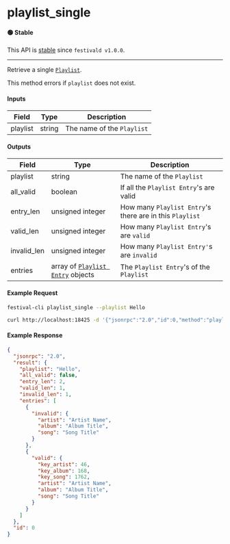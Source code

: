 # playlist_single

#### 🟢 Stable
This API is [stable](/api-stability/marker.md) since `festivald v1.0.0`.

---

Retrieve a single [`Playlist`](/common-objects/playlist.md).

This method errors if `playlist` does not exist.

#### Inputs
| Field    | Type   | Description |
|----------|--------|-------------|
| playlist | string | The name of the `Playlist`

#### Outputs
| Field       | Type                                                             | Description |
|-------------|------------------------------------------------------------------|-------------|
| playlist    | string                                                           | The name of the `Playlist`
| all_valid   | boolean                                                          | If all the `Playlist Entry`'s are valid
| entry_len   | unsigned integer                                                 | How many `Playlist Entry`'s there are in this `Playlist`
| valid_len   | unsigned integer                                                 | How many `Playlist Entry`'s are `valid`
| invalid_len | unsigned integer                                                 | How many `Playlist Entry'`s are `invalid`
| entries     | array of [`Playlist Entry`](/common-objects/playlist.md) objects | The `Playlist Entry`'s of the `Playlist`

#### Example Request
```bash
festival-cli playlist_single --playlist Hello 
```
```bash
curl http://localhost:18425 -d '{"jsonrpc":"2.0","id":0,"method":"playlist_single","params":{"playlist":"Hello"}}'
```

#### Example Response
```json
{
  "jsonrpc": "2.0",
  "result": {
    "playlist": "Hello",
    "all_valid": false,
    "entry_len": 2,
    "valid_len": 1,
    "invalid_len": 1,
    "entries": [
      {
        "invalid": {
          "artist": "Artist Name",
          "album": "Album Title",
          "song": "Song Title"
        }
      },
      {
        "valid": {
          "key_artist": 46,
          "key_album": 168,
          "key_song": 1762,
          "artist": "Artist Name",
          "album": "Album Title",
          "song": "Song Title"
        }
      }
    ]
  },
  "id": 0
}
```
